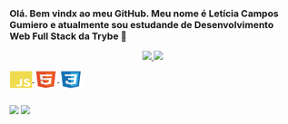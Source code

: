 ### Olá. Bem vindx ao meu GitHub. Meu nome é Letícia Campos Gumiero e atualmente sou estudande de Desenvolvimento Web Full Stack da Trybe   👋

<div align="center">
  <a href="https://github.com/Leticia-C">
  <img height="180em" src="https://github-readme-stats.vercel.app/api?username=Leticia-C&show_icons=true&theme=dracula&include_all_commits=true&count_private=true"/>
  <img height="180em" src="https://github-readme-stats.vercel.app/api/top-langs/?username=Leticia-C&layout=compact&langs_count=7&theme=dracula"/>
</div>

  <div style="display: inline_block"><br>
  <img align="center" alt="Leticia-Js" height="30" width="40" src="https://raw.githubusercontent.com/devicons/devicon/master/icons/javascript/javascript-plain.svg">
  <img align="center" alt="Leticia-HTML" height="30" width="40" src="https://raw.githubusercontent.com/devicons/devicon/master/icons/html5/html5-original.svg">
  <img align="center" alt="Leticia-CSS" height="30" width="40" src="https://raw.githubusercontent.com/devicons/devicon/master/icons/css3/css3-original.svg">
</div>
 
  ##
 
<div> 
  <a href = "mailto:leticia.camposg93@gmail.com"><img src="https://img.shields.io/badge/-Gmail-%23333?style=for-the-badge&logo=gmail&logoColor=white" target="_blank"></a>
  <a href="https://http://www.linkedin.com/in/let%C3%ADcia-campos-gumiero-a12884153" target="_blank"><img src="https://img.shields.io/badge/-LinkedIn-%230077B5?style=for-the-badge&logo=linkedin&logoColor=white" target="_blank"></a> 
   
</div>
